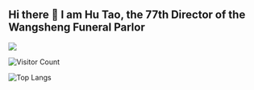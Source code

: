 ## Hi there 👋 I am Hu Tao, the 77th Director of the Wangsheng Funeral Parlor

<!--
**wengtiancheng/wengtiancheng** is a ✨ _special_ ✨ repository because its `README.md` (this file) appears on your GitHub profile.

Here are some ideas to get you started:

- 🔭 I’m currently working on ...
- 🌱 I’m currently learning ...
- 👯 I’m looking to collaborate on ...
- 🤔 I’m looking for help with ...
- 💬 Ask me about ...
- 📫 How to reach me: ...
- 😄 Pronouns: ...
- ⚡ Fun fact: ...
-->
![](https://github-readme-stats.vercel.app/api?username=wengtiancheng&show_icons=true&theme=transparent)

![Visitor Count](https://profile-counter.glitch.me/wengtiancheng/count.svg)

![Top Langs](https://github-readme-stats.vercel.app/api/top-langs/?username=wengtiancheng&layout=compact&theme=tokyonight)
